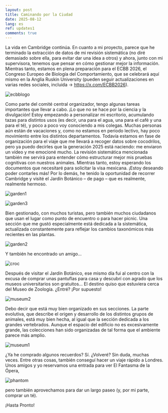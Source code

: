 ```yaml
---
layout: post
title: Caminando por la Ciudad
date: 2025-08-12
lang: es
ref: updates1
comments: true
---
```


La vida en Cambridge continúa. En cuanto a mi proyecto, parece que he terminado la extracción de datos de mi revisión sistemática (no diré demasiado sobre ella, para evitar dar una idea a otros) y ahora, junto con mi supervisora, tenemos que pensar en cómo gestionar mejor la información. Mientras tanto, estamos en plena preparación para el ECBB 2026, el Congreso Europeo de Biología del Comportamiento, que se celebrará aquí mismo en la Anglia Ruskin University (pueden seguir actualizaciones en varias redes sociales, incluida → https://x.com/ECBB2026). 

![ecbblogo](/assets/images/posts/updates1/ecbb.png)

Como parte del comité central organizador, tengo algunas tareas importantes que llevar a cabo. ¡Lo que no se hace por la ciencia y la divulgación!
Estoy empezando a personalizar mi escritorio, acumulando tazas para distintos usos (es decir, una para el agua, una para el café y una para el té), y poco a poco voy conociendo a mis colegas. Muchas personas aún están de vacaciones y, como no estamos en periodo lectivo, hay poco movimiento entre los distintos departamentos.
Todavía estamos en fase de organización para el viaje que me llevará a recoger datos sobre cocodrilos, pero ya puedo decirles que la generación 2025 está naciendo: me enviaron un vídeo y me emocioné mucho. La revisión sistemática mencionada también me servirá para entender cómo estructurar mejor mis pruebas cognitivas con nuestros animales. Mientras tanto, estoy esperando los documentos que necesitaré para solicitar la visa mexicana.
¡Estoy deseando poder contarles más!
Por lo demás, he tenido la oportunidad de recorrer Cambridge y visité el Jardín Botánico – de pago – que es realmente, realmente hermoso. 

![garden1](/assets/images/posts/updates1/garden1.jpeg)

![garden3](/assets/images/posts/updates1/garden3.jpeg)

Bien gestionado, con muchos turistas, pero también muchos ciudadanos que usan el lugar como punto de encuentro o para hacer picnic. Una sección que me gustó especialmente está dedicada a la sistemática, actualizada constantemente para reflejar los cambios taxonómicos más recientes en las plantas.

![garden2](/assets/images/posts/updates1/garden2.jpeg)

Y también he encontrado un amigo…

![croc](/assets/images/posts/updates1/croc.jpeg)

Después de visitar el Jardín Botánico, ese mismo día fui al centro con la excusa de comprar unas pantuflas para casa y descubrí con agrado que los museos universitarios son gratuitos… El destino quiso que estuviera cerca del Museo de Zoología. ¿Entré? ¡Por supuesto! 

![museum2](/assets/images/posts/updates1/museum2.jpeg)

Debo decir que está muy bien organizado en sus secciones. La parte evolutiva, que describe el origen y desarrollo de los distintos grupos de animales, está muy bien hecha, al igual que la sección dedicada a los grandes vertebrados. Aunque el espacio del edificio no es excesivamente grande, las colecciones han sido organizadas de tal forma que el ambiente parece más amplio. 

![museum1](/assets/images/posts/updates1/museum1.jpeg)

¿Ya he comprado algunos recuerdos? Sí. ¿Volveré? Sin duda, muchas veces.
Entre otras cosas, también conseguí hacer un viaje rápido a Londres. Unos amigos y yo reservamos una entrada para ver El Fantasma de la Ópera, 

![phantom](/assets/images/posts/updates1/phantom.jpeg)

pero también aprovechamos para dar un largo paseo (y, por mi parte, comprar un té).

¡Hasta Pronto!
